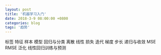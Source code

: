 ```yaml
---
layout: post
title: '机器学习入门'
date: 2018-3-9 08:00:00 +0800
categories: blog
tags: '趋势'
---
```


标签 特征 样本 模型 回归与分类   离散 线性 损失 迭代 梯度 步长 递归与收敛 
MSE RMSE 泛化 线性回归训练与预测